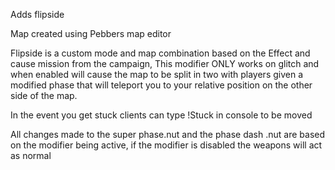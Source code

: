Adds flipside

Map created using Pebbers map editor

Flipside is a custom mode and map combination based on the Effect and cause mission from the campaign, This modifier ONLY works on glitch and when enabled will cause the map to be split in two with players given a modified phase that will teleport you to your relative position on the other side of the map.

In the event you get stuck clients can type !Stuck in console to be moved

All changes made to the super phase.nut and the phase dash .nut are based on the modifier being active, if the modifier is disabled the weapons will act as normal

